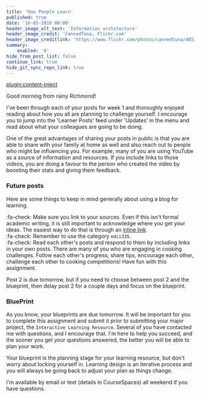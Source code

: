 ```yaml
---
title: 'How People Learn'
published: true
date: '16-05-2019 00:00'
header_image_alt_text: 'Information architecture'
header_image_credit: 'CannedTuna, Flickr.com'
header_image_creditlink: 'https://www.flickr.com/photos/cannedtuna/4853380320/'
summary:
    enabled: '0'
hide_from_post_list: false
continue_link: true
hide_git_sync_repo_link: true
---
```


[plugin:content-inject](/edci335/home/_important-reminders)


Good morning from rainy Richmond!

I've been through each of your posts for week 1 and thoroughly enjoyed reading about how you all are planning to challenge yourself. I encourage you to jump into the 'Learner Posts' feed under 'Updates' in the menu and read about what your colleagues are going to be doing.

One of the great advantages of sharing your posts in public is that you are able to share with your family at home as well and also reach out to people who might be influencing you. For example, many of you are using YouTube as a source of information and resources. If you include links to those videos, you are doing a favour to the person who created the video by boosting their stats and giving them feedback.

### Future posts

Here are some things to keep in mind generally about using a blog for learning.

:fa-check: Make sure you link to your sources. Even if this isn't formal academic writing, it is still important to acknowledge where you get your ideas. The easiest way to do that is through an [inline link](https://www.wpbeginner.com/beginners-guide/beginners-guide-on-how-to-add-a-link-in-wordpress/#linkvisualeditor). <br>
:fa-check: Remember to use the category `edci335`.<br>
:fa-check: Read each other's posts and respond to them by including links in your own posts. There are many of you who are engaging in cooking challenges. Follow each other's progress, share tips, encourage each other, challenge each other to cooking competitions! Have fun with this assignment.<br>

Post 2 is due tomorrow, but if you need to choose between post 2 and the blueprint, then delay post 2 for a couple days and focus on the blueprint.

### BluePrint

As you know, your blueprints are due tomorrow. It will be important for you to complete this assignment and submit it prior to submitting your major project, the `Interactive Learning Resource`. Several of you have contacted me with questions, and I encourage that. I'm here to help you succeed, and the sooner you get your questions answered, the better you will be able to plan your work.

Your blueprint is the planning stage for your learning resource, but don't worry about locking yourself in. Learning design is an iterative process and you will always be going back to adjust your plan as things change.

I'm available by email or text (details in CourseSpaces) all weekend if you have questions.
